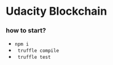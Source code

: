 # Udacity Blockchain 

### how to start?
- ```npm i ```
- ``` truffle compile```
- ``` truffle test```
